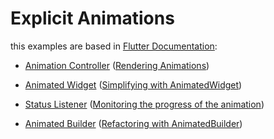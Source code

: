 # Explicit Animations

this examples are based in [Flutter Documentation](https://docs.flutter.dev/ui/animations/tutorial):

* [Animation Controller](https://github.com/robsonoduarte/learn-flutter/blob/69933b13ece281f87b249382332dc25d5bef8387/flutter_animations/explicit_animations/lib/screen/animation_controller_screen.dart#L19-L29) ([Rendering Animations](https://docs.flutter.dev/ui/animations/tutorial#rendering-animations))

* [Animated Widget](https://github.com/robsonoduarte/learn-flutter/blob/69933b13ece281f87b249382332dc25d5bef8387/flutter_animations/explicit_animations/lib/screen/animated_widget_screen.dart#L42-L58) ([Simplifying with Animated­Widget](https://docs.flutter.dev/ui/animations/tutorial#simplifying-with-animatedwidget))

* [Status Listener](https://github.com/robsonoduarte/learn-flutter/blob/69933b13ece281f87b249382332dc25d5bef8387/flutter_animations/explicit_animations/lib/screen/status_listener_screen.dart#L22-L30) ([Monitoring the progress of the animation](https://docs.flutter.dev/ui/animations/tutorial#monitoring-the-progress-of-the-animation))

* [Animated Builder](https://github.com/robsonoduarte/learn-flutter/blob/41ae69a3e231dee96081db088b3c224eba8780b5/flutter_animations/explicit_animations/lib/screen/animated_builder_screen.dart#L70-L80) ([Refactoring with AnimatedBuilder](https://docs.flutter.dev/ui/animations/tutorial#refactoring-with-animatedbuilder))



